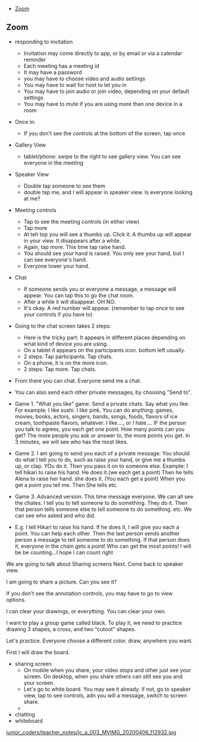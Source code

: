 
* [Zoom](#zoom)


## Zoom

* responding to invitation

    * Invitation may come directly to app, or by email or via a calendar reminder
    * Each meeting has a meeting id
    * It may have a password
    * you may have to choose video and audio settings
    * You may have to wait for host to let you in 
    * You may have to join audio or join video, depending on your default settings
    * You may have to mute if you are using more than one device in a room

* Once in:
    * If you don't see the controls at the bottom of the screen, tap once 

* Gallery View
    * tablet/phone: swipe to the right to see gallery view. You can see everyone in the meeting

* Speaker View
    * Double tap someone to see them
    * double tap me, and I will appear in speaker view. Is everyone looking at me?

* Meeting controls
    * Tap to see the meeting controls (in either view)
    * Tap more
    * At teh top you will see a thumbs up. Click it. A thumbs up will appear in your view. It disappears after a while.
    * Again, tap more. This time tap raise hand.
    * You should see your hand is raised. You only see your hand, but I can see everyone's hand.
    * Everyone lower your hand.

* Chat
    * If someone sends you or everyone a message, a message will appear. You can tap this to go the chat room.
    * After a while it will disappear. OH NO.
    * It's okay. A red number will appear. (remember to tap once to see your controls if you have to)

* Going to the chat screen takes 2 steps:
    * Here is the tricky part. It appears in different places depending on what kind of device you are using. 
    * On a tablet it appears on the participants icon. bottom left usually.
    * 2 steps: Tap participants. Tap chats.
    * On a phone, it is on the more icon.
    * 2 steps: Tap more. Tap chats.

* From there you can chat. Everyone send me a chat.

* You can also send each other private messages, by choosing "Send to". 

* Game 1. "What you like" game. Send a private chats. Say what you like. For example: I like sushi. I like pink. You can do anything: games, movies, books, actors, singers, bands, songs, foods, flavors of ice cream, toothpaste flavors, whatever. I like...., or I hate.... IF the person you talk to agrees, you each get one point. How many points can you get? The more people you ask or answer to, the more points you get. In 3 minutes, we will see who has the most likes.

* Game 2. I am going to send you each of a private message. You should do what I tell you to do, such as raise your hand, or give me a thumbs up, or clap. YOu do it. Then you pass it on to someone else. Example: I tell hikari to raise his hand. He does it.(we each get a point) Then he tells Alena to raise her hand. she does it. (You each get a point) When you get a point you tell me. Then She tells etc.

* Game 3. Advanced version. This time message everyone. We can all see the chates. I tell you to tell someone to do something. They do it. Then that person tells someone else to tell someone to do something. etc. We can see who asked and who did.

* E.g. I tell Hikari to raise his hand. If he does it, I will give you each a point. You can help each other. Then the last person sends another person a message to tell someone to do something. If that person does it, everyone in the chain gets a point! Who can get the most points! I will be be counting...I hope I can count right 

We are going to talk about Sharing screens Next. Come back to speaker view.

I am going to share a picture. Can you see it?



If you don't see the annotation controls, you may have to go to view options. 

I can clear your drawings, or everything. You can clear your own. 

I want to play a group game called black. To play it, we need to practice drawing 3 shapes, a cross, and two "cutout" shapes.

Let's practice. Everyone choose a different color. draw, anywhere you want. 

First I will draw the board.


* sharing screen
    * On mobile when you share, your video stops and other just see your screen. On desktop, when you share others can still see you and your screen.
    * Let's go to white board. You may see it already. if not, go to speaker view, tap to see controls, adn you will a  message, switch to screen share. 
    * 
* chatting
* whiteboard

[junior_coders/teacher_notes/jc_a_003_MVIMG_20200406_112932.jpg](junior_coders/teacher_notes/jc_a_003_MVIMG_20200406_112932.jpg)